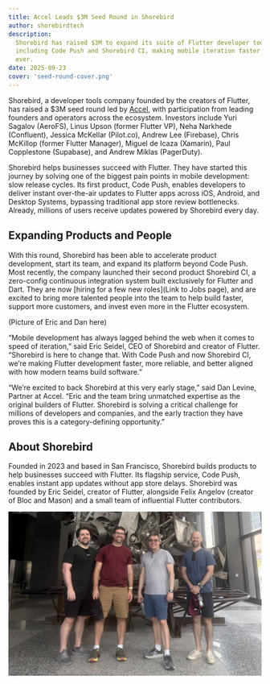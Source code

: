 ```yaml
---
title: Accel Leads $3M Seed Round in Shorebird
author: shorebirdtech
description:
  Shorebird has raised $3M to expand its suite of Flutter developer tools,
  including Code Push and Shorebird CI, making mobile iteration faster than
  ever.
date: 2025-09-23
cover: 'seed-round-cover.png'
---
```


Shorebird, a developer tools company founded by the creators of Flutter, has
raised a $3M seed round led by [Accel](https://www.accel.com), with
participation from leading founders and operators across the ecosystem.
Investors include Yuri Sagalov (AeroFS), Linus Upson (former Flutter VP), Neha
Narkhede (Confluent), Jessica McKellar (Pilot.co), Andrew Lee (Firebase), Chris
McKillop (former Flutter Manager), Miguel de Icaza (Xamarin), Paul Copplestone
(Supabase), and Andrew Miklas (PagerDuty).

Shorebird helps businesses succeed with Flutter. They have started this journey
by solving one of the biggest pain points in mobile development: slow release
cycles. Its first product, Code Push, enables developers to deliver instant
over-the-air updates to Flutter apps across iOS, Android, and Desktop Systems,
bypassing traditional app store review bottlenecks. Already, millions of users
receive updates powered by Shorebird every day.

## Expanding Products and People

With this round, Shorebird has been able to accelerate product development,
start its team, and expand its platform beyond Code Push. Most recently, the
company launched their second product Shorebird CI, a zero-config continuous
integration system built exclusively for Flutter and Dart. They are now [hiring
for a few new roles](Link to Jobs page), and are excited to bring more talented
people into the team to help build faster, support more customers, and invest
even more in the Flutter ecosystem.

(Picture of Eric and Dan here)

“Mobile development has always lagged behind the web when it comes to speed of
iteration,” said Eric Seidel, CEO of Shorebird and creator of Flutter.
“Shorebird is here to change that. With Code Push and now Shorebird CI, we’re
making Flutter development faster, more reliable, and better aligned with how
modern teams build software.”

“We’re excited to back Shorebird at this very early stage,” said Dan Levine,
Partner at Accel. “Eric and the team bring unmatched expertise as the original
builders of Flutter. Shorebird is solving a critical challenge for millions of
developers and companies, and the early traction they have proves this is a
category-defining opportunity.”

## About Shorebird

Founded in 2023 and based in San Francisco, Shorebird builds products to help
businesses succeed with Flutter. Its flagship service, Code Push, enables
instant app updates without app store delays. Shorebird was founded by Eric
Seidel, creator of Flutter, alongside Felix Angelov (creator of Bloc and Mason)
and a small team of influential Flutter contributors.

![The Shorebird Team](../../assets/blog/seed-round/shorebird-team.jpeg)

